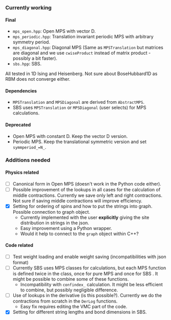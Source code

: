 ### Currently working
#### Final
- `mps_open.hpp`: Open MPS with vector D.
- `mps_periodic.hpp`: Translation invariant periodic MPS with arbitrary symmetry period.
- `mps_diagonal.hpp`: Diagonal MPS (Same as `MPSTranslation` but matrices are diagonal and we use `cwiseProduct` instead of matrix product - possibly a bit faster).
- `sbs.hpp`: SBS.

All tested in 1D Ising and Heisenberg. Not sure about BoseHubbard1D as RBM does not converge either.

#### Dependencies
- `MPSTranslation` and `MPSDiagonal` are derived from `AbstractMPS`.
- SBS uses `MPSTranslation` or `MPSDiagonal` (user selects) for MPS calculations.

#### Deprecated
- Open MPS with constant D. Keep the vector D version.
- Periodic MPS. Keep the translational symmetric version and set `symmperiod_=N_`.

### Additions needed

#### Physics related
- [ ] Canonical form in Open MPS (doesn't work in the Python code either).
- [ ] Possible improvement of the lookups in all cases for the calculation of middle contractions. Currently we save only left and right contractions. Not sure if saving middle contractions will improve efficiency.
- [x] Setting for ordering of spins and how to put the strings into graph. Possible connection to graph object.
  - Currently implemented with the user **explicitly** giving the site distribution in strings in the json.
  - Easy improvement using a Python wrapper.
  - Would it help to connect to the `graph` object within C++?

#### Code related
- [ ] Test weight loading and enable weight saving (incompatibilities with json format)
- [ ] Currently SBS uses MPS classes for calculations, but each MPS function is defined twice in the class, once for pure MPS and once for SBS . It might be possible to combine some of these functions.
  - Incompatibility with `confindex_` calculation. It might be less efficient to combine, but possibly negligible difference.
- [ ] Use of lookups in the derivative (is this possible?). Currently we do the contractions from scratch in the `DerLog` functions.
  - Easy fix requires editing the VMC part of the code.
- [x] Setting for different string lengths and bond dimensions in SBS.
